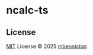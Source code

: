 # ncalc-ts


## License

[MIT](./LICENSE) License © 2025 [mbenniston](https://github.com/mbenniston)

